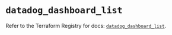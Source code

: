 # `datadog_dashboard_list`

Refer to the Terraform Registry for docs: [`datadog_dashboard_list`](https://registry.terraform.io/providers/datadog/datadog/3.68.0/docs/resources/dashboard_list).
